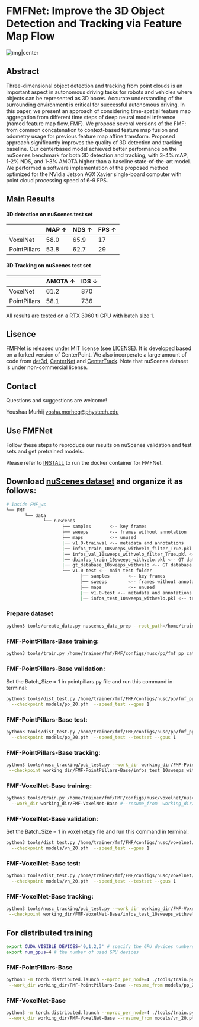 # FMFNet: Improve the 3D Object Detection and Tracking via Feature Map Flow
![img|center](./demo.GIF)


## Abstract
Three-dimensional object detection and tracking from point clouds is an important aspect in autonomous driving tasks for robots and vehicles where objects can be represented as 3D boxes. Accurate understanding of the surrounding environment is critical for successful autonomous driving. In this paper, we present an approach of considering time-spatial feature map aggregation from different time steps of deep neural model inference (named feature map flow, FMF). We propose several versions of the FMF:
from common concatenation to context-based feature map fusion and odometry usage for previous feature map affine transform. Proposed approach significantly improves the quality of 3D detection and tracking baseline. Our centerbased model achieved better performance on the nuScenes benchmark for both 3D detection and tracking, with 3-4% mAP, 1-2% NDS, and 1-3% AMOTA higher than a baseline state-of-the-art model. We performed a software implementation of the proposed method optimized for the NVidia
Jetson AGX Xavier single-board computer with point cloud processing speed of 6-9 FPS.

## Main Results
#### 3D detection on nuScenes test set 

|         |  MAP ↑  | NDS ↑  | FPS ↑|
|---------|---------|--------|------|
|VoxelNet |  58.0   | 65.9   |  17  |    
|PointPillars |  53.8   | 62.7   | 29 |    

#### 3D Tracking on nuScenes test set 

|          | AMOTA ↑ | IDS ↓ |
|----------|---------|---------|
| VoxelNet |   61.2      |  870       |       
| PointPillars |   58.1      |  736       |  

All results are tested on a RTX 3060 ti GPU with batch size 1.
## Lisence
FMFNet is released under MIT license (see [LICENSE](LICENSE)). It is developed based on a forked version of CenterPoint. We also incorperate a large amount of code from [det3d](https://github.com/poodarchu/Det3D), [CenterNet](https://github.com/xingyizhou/CenterNet) and [CenterTrack](https://github.com/xingyizhou/CenterTrack). Note that nuScenes dataset is under non-commercial license.

## Contact
Questions and suggestions are welcome! 

Youshaa Murhij [yosha.morheg@phystech.edu](mailto:yosha.morheg@phystech.edu) 

## Use FMFNet
Follow these steps to reproduce our results on nuScenes validation and test sets and get pretrained models.


Please refer to [INSTALL](/INSTALL.md) to run the docker container for FMFNet.

## Download [nuScenes dataset](https://www.nuscenes.org) and organize it as follows:

```bash
# Inside FMF_ws
└── FMF
       └── data    
              └── nuScenes 
                     ├── samples       <-- key frames
                     ├── sweeps        <-- frames without annotation
                     ├── maps          <-- unused
                     |── v1.0-trainval <-- metadata and annotations
                     |── infos_train_10sweeps_withvelo_filter_True.pkl <-- train annotations (after data preparation)
                     |── infos_val_10sweeps_withvelo_filter_True.pkl <-- val annotations     (after data preparation)
                     |── dbinfos_train_10sweeps_withvelo.pkl <-- GT database info files      (after data preparation)
                     |── gt_database_10sweeps_withvelo <-- GT database                       (after data preparation)
                     └── v1.0-test <-- main test folder 
                            ├── samples       <-- key frames
                            ├── sweeps        <-- frames without annotation
                            ├── maps          <-- unused
                            |── v1.0-test <-- metadata and annotations
                            |── infos_test_10sweeps_withvelo.pkl <-- test info               (after data preparation)
```

### Prepare dataset
```bash
python3 tools/create_data.py nuscenes_data_prep --root_path=/home/trainer/fmf/FMF/data/nuScenes --version="v1.0-trainval" --nsweeps=10
```
### FMF-PointPillars-Base training:
```bash
python3 tools/train.py /home/trainer/fmf/FMF/configs/nusc/pp/fmf_pp_cat_shared_conv.py --work_dir working_dir/FMF-PointPillars-Base 
```
### FMF-PointPillars-Base validation: 
Set the Batch_Size = 1 in pointpillars.py file and run this command in terminal:
```bash
python3 tools/dist_test.py /home/trainer/fmf/FMF/configs/nusc/pp/fmf_pp_cat_shared_conv.py --work_dir working_dir/FMF-PointPillars-Base \
  --checkpoint models/pp_20.pth  --speed_test --gpus 1
```
### FMF-PointPillars-Base test:
```bash
python3 tools/dist_test.py /home/trainer/fmf/FMF/configs/nusc/pp/fmf_pp_cat_shared_conv.py --work_dir working_dir/FMF-PointPillars-Base \
  --checkpoint models/pp_20.pth  --speed_test --testset --gpus 1
```
### FMF-PointPillars-Base tracking:
```bash
python3 tools/nusc_tracking/pub_test.py --work_dir working_dir/FMF-PointPillars-Base \
 --checkpoint working_dir/FMF-PointPillars-Base/infos_test_10sweeps_withvelo.json  --max_age 3 --version v1.0-test
```
### FMF-VoxelNet-Base training:
```bash
python3 tools/train.py /home/trainer/fmf/FMF/configs/nusc/voxelnet/nusc_fmf_voxelnet_cat_shrared_conv.py \
  --work_dir working_dir/FMF-VoxelNet-Base #--resume_from  working_dir/FMF-VoxelNet-Base/vn_20.pth
```
### FMF-VoxelNet-Base validation:
Set the Batch_Size = 1 in voxelnet.py file and run this command in terminal:
```bash
python3 tools/dist_test.py /home/trainer/fmf/FMF/configs/nusc/voxelnet/nusc_fmf_voxelnet_cat_shrared_conv.py --work_dir working_dir/FMF-VoxelNet-Base \
  --checkpoint models/vn_20.pth  --speed_test --gpus 1
```
### FMF-VoxelNet-Base test:
```bash
python3 tools/dist_test.py /home/trainer/fmf/FMF/configs/nusc/voxelnet/nusc_fmf_voxelnet_cat_shrared_conv.py --work_dir working_dir/FMF-VoxelNet-Base \
  --checkpoint models/vn_20.pth  --speed_test --testset --gpus 1
```
### FMF-VoxelNet-Base tracking:
```bash
python3 tools/nusc_tracking/pub_test.py --work_dir working_dir/FMF-VoxelNet-Base \
 --checkpoint working_dir/FMF-VoxelNet-Base/infos_test_10sweeps_withvelo.json  --max_age 3 --version v1.0-test  
```

## For distributed training 
```bash
export CUDA_VISIBLE_DEVICES='0,1,2,3' # specify the GPU devices numbers for training
export num_gpus=4 # the number of used GPU devices
```
### FMF-PointPillars-Base
```bash
python3 -m torch.distributed.launch --nproc_per_node=4 ./tools/train.py  /home/trainer/fmf/FMF/configs/nusc/pp/fmf_pp_cat_shared_conv.py \
 --work_dir working_dir/FMF-PointPillars-Base --resume_from models/pp_20.pth
```
### FMF-VoxelNet-Base
```bash
python3 -m torch.distributed.launch --nproc_per_node=4 ./tools/train.py  /home/trainer/fmf/FMF/configs/nusc/voxelnet/nusc_fmf_voxelnet_cat_shrared_conv.py \
 --work_dir working_dir/FMF-VoxelNet-Base --resume_from models/vn_20.pth
```
